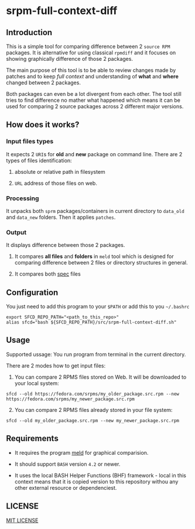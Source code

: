 # srpm-full-context-diff

## Introduction

This is a simple tool for comparing difference between 2 `source RPM` packages. It is alternative for using classical `rpmdiff` and it focuses on showing graphically difference of those 2 packages.

The main purpose of this tool is to be able to review changes made by patches and to keep *full context* and understanding of **what** and **where** changed between 2 packages.

Both packages can even be a lot divergent from each other. The tool still tries to find difference no mather what happened which means it can be used for comparing 2 source packages across 2 different major versions.

## How does it works?

### Input files types
It expects 2 `URI`s for **old** and **new** package on command line. There are 2 types of files identification: 

1) absolute or relative path in filesystem

2) `URL` address of those files on web.

### Processing
It unpacks both `sprm` packages/containers in current directory to `data_old` and `data_new` folders. Then it applies `patches`.

### Output

It displays difference between those 2 packages.

1) It compares **all files** and **folders** in `meld` tool which is designed for  comparing difference between 2 files or directory structures in general.

2) It compares both [spec](https://docs.fedoraproject.org/en-US/packaging-guidelines/#_spec_files) files

## Configuration

You just need to add this program to your `$PATH` or add this to you `~/.bashrc`

```
export SFCD_REPO_PATH="<path_to_this_repo>"
alias sfcd="bash ${SFCD_REPO_PATH}/src/srpm-full-context-diff.sh"
```

## Usage

Supported ussage: You run program from terminal in the current directory.

There are 2 modes how to get input files:

1) You can compare 2 RPMS files stored on Web. It  will be downloaded to your local system:

```
sfcd --old https://fedora.com/srpms/my_older_package.src.rpm --new https://fedora.com/srpms/my_newer_package.src.rpm
```

2) You can compare 2 RPMS files already stored in your file system:
```
sfcd --old my_older_package.src.rpm --new my_newer_package.src.rpm
```

## Requirements

- It requires the program [meld](https://meldmerge.org/) for graphical comparision.

- It should support `BASH` version `4.2` or newer.

- It uses the local BASH Helper Functions (BHF) framework - local in this context means that it is copied version to this repository withou any other external resource or dependenciest.

## LICENSE
[MIT LICENSE](LICENSE)
